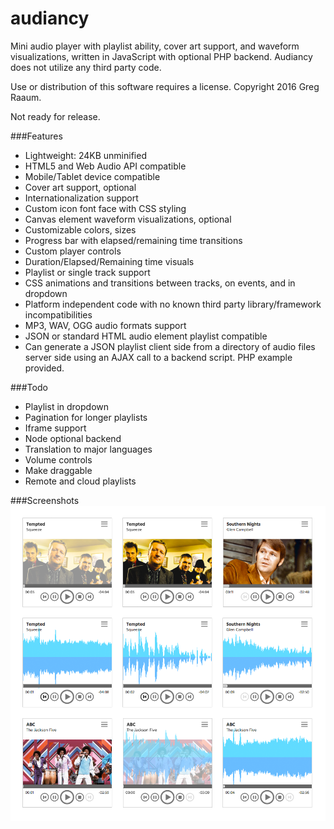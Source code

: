 # audiancy

Mini audio player with playlist ability, cover art support,  and waveform visualizations, written in JavaScript with optional PHP backend.  Audiancy does not utilize any third party code.

Use or distribution of this software requires a license.  Copyright 2016 Greg Raaum.

Not ready for release.

###Features
- Lightweight: 24KB unminified
- HTML5 and Web Audio API compatible
- Mobile/Tablet device compatible
- Cover art support, optional
- Internationalization support
- Custom icon font face with CSS styling
- Canvas element waveform visualizations, optional
- Customizable colors, sizes
- Progress bar with elapsed/remaining time transitions
- Custom player controls
- Duration/Elapsed/Remaining time visuals
- Playlist or single track support
- CSS animations and transitions between tracks, on events, and in dropdown
- Platform independent code with no known third party library/framework incompatibilities
- MP3, WAV, OGG audio formats support
- JSON or standard HTML audio element playlist compatible
- Can generate a JSON playlist client side from a directory of audio files server side using an AJAX call to a backend script.  PHP example provided.

###Todo

- Playlist in dropdown
- Pagination for longer playlists
- Iframe support
- Node optional backend
- Translation to major languages
- Volume controls
- Make draggable
- Remote and cloud playlists

###Screenshots
![](screenshots/player.png)
